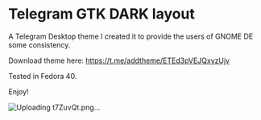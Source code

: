 # Telegram GTK DARK layout

A Telegram Desktop theme I created it to provide the users of GNOME DE some consistency.

Download theme here:
https://t.me/addtheme/ETEd3pVEJQxyzUjv

Tested in Fedora 40.

Enjoy!

![Uploading t7ZuvQt.png…]()

